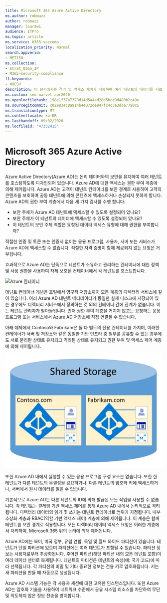 ```yaml
---
title: Microsoft 365 Azure Active Directory
ms.author: robmazz
author: robmazz
manager: laurawi
audience: ITPro
ms.topic: article
ms.service: O365-seccomp
localization_priority: Normal
search.appverid:
- MET150
ms.collection:
- Strat_O365_IP
- M365-security-compliance
f1.keywords:
- NOCSH
description: 이 문서에서는 격리 및 액세스 제어가 작동하여 여러 테넌트의 데이터를 서로 격리된 데이터로 유지하는 방법을 Azure Active Directory.
ms.custom: seo-marvel-apr2020
ms.openlocfilehash: 198e1f37a7378d14d5a4ad28d5bce9d480b2c49e
ms.sourcegitcommit: c029834c8a914b4e072de847fc4c3a3dde7790c5
ms.translationtype: MT
ms.contentlocale: ko-KR
ms.lasthandoff: 09/02/2020
ms.locfileid: "47332415"
---
```

# <a name="microsoft-365-isolation-and-access-control-in-azure-active-directory"></a>Microsoft 365 Azure Active Directory

Azure Active Directory(Azure AD)는 논리 데이터와의 보안을 유지하여 여러 테넌트를 호스팅하도록 디자인되어 있습니다. Azure AD에 대한 액세스는 권한 부여 계층에 의해 제어됩니다. Azure AD는 고객이 테넌트 컨테이너를 보안 경계로 사용하여 고객의 콘텐츠를 보호하여 공동 테넌트에 의해 콘텐츠에 액세스하거나 손상되지 못하게 합니다. Azure AD의 권한 부여 계층에서 다음 세 가지 검사를 수행 합니다.

- 보안 주체가 Azure AD 테넌트에 액세스할 수 있도록 설정되어 있나요?
- 보안 주체가 이 테넌트의 데이터에 액세스할 수 있도록 설정되어 있나요?
- 이 테넌트의 보안 주체 역할은 요청된 데이터 액세스 유형에 대해 권한을 부여합니까?

적절한 인증 및 토큰 또는 인증서 없이는 응용 프로그램, 사용자, 서버 또는 서비스가 Azure AD에 액세스할 수 없습니다. 적절한 자격 증명이 함께 제공되지 않는 요청은 거부됩니다.

효과적으로 Azure AD는 단독으로 테넌트가 소유하고 관리하는 컨테이너에 대한 정책 및 사용 권한을 사용하여 자체 보호된 컨테이너에서 각 테넌트를 호스트합니다.
 
![Azure 컨테이너](../media/office-365-isolation-azure-container.png)

테넌트 컨테이너 개념은 포털에서 영구적 저장소까지 모든 계층의 디렉터리 서비스에 깊이 있습니다. 여러 Azure AD 테넌트 메타데이터가 동일한 실제 디스크에 저장되어 있는 경우에도 디렉터리 서비스에서 정의하는 것 외의 컨테이너 간에 관계가 없습니다. 이는 테넌트 관리자가 받아들입니다. 먼저 권한 부여 계층을 거치지 않고는 요청하는 응용 프로그램 또는 서비스에서 Azure AD 저장소에 직접 연결될 수 없습니다.

아래 예제에서 Contoso와 Fabrikam은 둘 다 별도의 전용 컨테이너를 가지며, 이러한 컨테이너가 서버 및 저장소와 같은 동일한 기반 인프라 중 일부를 공유할 수 있는 경우에도 서로 분리된 상태로 유지되고 격리된 상태로 유지되고 권한 부여 및 액세스 제어 계층에 의해 제어됩니다.
 
![Azure 전용 컨테이너](../media/office-365-isolation-azure-dedicated-containers.png)

또한 Azure AD 내에서 실행할 수 있는 응용 프로그램 구성 요소는 없습니다. 또한 한 테넌트가 다른 테넌트의 무결성을 강요하거나, 다른 테넌트의 암호화 키에 액세스하거나, 서버에서 원시 데이터를 읽을 수 없습니다.

기본적으로 Azure AD는 다른 테넌트의 ID에 의해 발급된 모든 작업을 사용할 수 없습니다. 각 테넌트는 클레임 기반 액세스 제어를 통해 Azure AD 내에서 논리적으로 격리됩니다. 디렉터리 데이터의 읽기 및 쓰기는 테넌트 컨테이너로 범위가 지정됩니다. 내부 추상화 계층과 RBAC(역할 기반 액세스 제어) 계층에 의해 제어됩니다. 이 계층은 함께 테넌트를 보안 경계로 적용합니다. 모든 디렉터리 데이터 액세스 요청은 이러한 계층에서 처리하며, Microsoft 365 위의 논리에 의해 제어됩니다.

Azure AD에는 북미, 미국 정부, 유럽 연합, 독일 및 월드 와이드 파티션이 있습니다. 테넌트가 단일 파티션에 있으며 파티션에는 여러 테넌트가 포함될 수 있습니다. 파티션 정보는 사용자로부터 추상화됩니다. 주어진 파티션(해당 파티션 내의 모든 테넌트 포함)이 여러 데이터 센터로 복제됩니다. 테넌트의 파티션은 테넌트의 속성(예: 국가 코드)에 따라 선택됩니다. 각 파티션의 비밀 및 기타 중요한 정보는 전용 키로 암호화됩니다. 키는 새 파티션을 만들 때 자동으로 생성됩니다.

Azure AD 시스템 기능은 각 사용자 세션에 대한 고유한 인스턴스입니다. 또한 Azure AD는 암호화 기술을 사용하여 네트워크 수준에서 공유 시스템 리소스를 차단하여 무단 및 의도하지 않은 정보 전송을 방지합니다.
